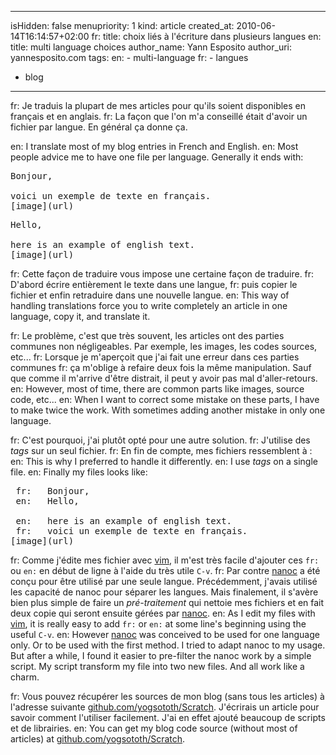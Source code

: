 -----
isHidden:       false
menupriority:   1
kind:           article
created_at:     2010-06-14T16:14:57+02:00
fr: title: choix liés à l'écriture dans plusieurs langues
en: title: multi language choices
author_name: Yann Esposito
author_uri: yannesposito.com
tags:
en:   - multi-language
fr:   - langues
  - blog
-----

fr: Je traduis la plupart de mes articles pour qu'ils soient disponibles en français et en anglais. 
fr: La façon que l'on m'a conseillé était d'avoir un fichier par langue. En général ça donne ça.

en: I translate most of my blog entries in French and English.
en: Most people advice me to have one file per language. Generally it ends with:

<pre class="twilight">
Bonjour, 

voici un exemple de texte en français.
[image](url)
</pre>

<pre class="twilight">
Hello, 

here is an example of english text.
[image](url)
</pre>

fr: Cette façon de traduire vous impose une certaine façon de traduire.
fr: D'abord écrire entièrement le texte dans une langue, 
fr: puis copier le fichier et enfin retraduire dans une nouvelle langue.
en: This way of handling translations force you to write completely an article in one language, copy it, and translate it.

fr: Le problème, c'est que très souvent, les articles ont des parties communes non négligeables. Par exemple, les images, les codes sources, etc...
fr: Lorsque je m'aperçoit que j'ai fait une erreur dans ces parties communes
fr: ça m'oblige à refaire deux fois la même manipulation. Sauf que comme il m'arrive d'être distrait, il peut y avoir pas mal d'aller-retours.
en: However, most of time, there are common parts like images, source code, etc...
en: When I want to correct some mistake on these parts, I have to make twice the work. With sometimes adding another mistake in only one language.

fr: C'est pourquoi, j'ai plutôt opté pour une autre solution. 
fr: J'utilise des *tags* sur un seul fichier. 
fr: En fin de compte, mes fichiers ressemblent à :
en: This is why I preferred to handle it differently.
en: I use *tags* on a single file.
en: Finally my files looks like:

<pre class="twilight">
 fr:   Bonjour, 
 en:   Hello, 

 en:   here is an example of english text.
 fr:   voici un exemple de texte en français.
[image](url)
</pre>

fr: Comme j'édite mes fichier avec [vim](http://vim.org), il m'est très facile d'ajouter ces `fr:` ou `en:` en début de ligne à l'aide du très utile `C-v`.
fr: Par contre [nanoc](http://nanoc.stoneship.org) a été conçu pour être utilisé par une seule langue. Précédemment, j'avais utilisé les capacité de nanoc pour séparer les langues. Mais finalement, il s'avère bien plus simple de faire un *pré-traitement* qui nettoie mes fichiers et en fait deux copie qui seront ensuite gérées par [nanoc](http://nanoc.stoneship.org).
en: As I edit my files with [vim](http://vim.org), it is really easy to add `fr:` or `en:` at some line's beginning using the useful `C-v`.
en: However [nanoc](http://nanoc.stoneship.org) was conceived to be used for one language only. Or to be used with the first method. I tried to adapt nanoc to my usage. But after a while, I found it easier to pre-filter the nanoc work by a simple script. My script transform my file into two new files. And all work like a charm.

fr: Vous pouvez récupérer les sources de mon blog (sans tous les articles) à l'adresse suivante [github.com/yogsototh/Scratch](http://github.com/yogsototh/Scratch). J'écrirais un article pour savoir comment l'utiliser facilement. J'ai en effet ajouté beaucoup de scripts et de librairies.
en: You can get my blog code source (without most of articles) at [github.com/yogsototh/Scratch](http://github.com/yogsototh/Scratch). 
